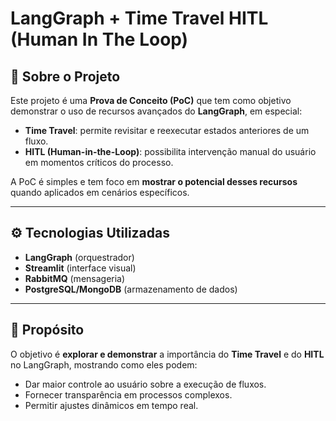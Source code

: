 # LangGraph + Time Travel HITL (Human In The Loop)

## 📌 Sobre o Projeto
Este projeto é uma **Prova de Conceito (PoC)** que tem como objetivo demonstrar o uso de recursos avançados do **LangGraph**, em especial:

- **Time Travel**: permite revisitar e reexecutar estados anteriores de um fluxo.
- **HITL (Human-in-the-Loop)**: possibilita intervenção manual do usuário em momentos críticos do processo.

A PoC é simples e tem foco em **mostrar o potencial desses recursos** quando aplicados em cenários específicos.

---

## ⚙️ Tecnologias Utilizadas
- **LangGraph** (orquestrador)
- **Streamlit** (interface visual)  
- **RabbitMQ** (mensageria)  
- **PostgreSQL/MongoDB** (armazenamento de dados)  

---

## 🎯 Propósito
O objetivo é **explorar e demonstrar** a importância do **Time Travel** e do **HITL** no LangGraph, mostrando como eles podem:

- Dar maior controle ao usuário sobre a execução de fluxos.  
- Fornecer transparência em processos complexos.  
- Permitir ajustes dinâmicos em tempo real.  